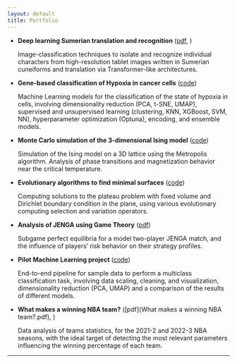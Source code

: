 ```yaml
---
layout: default
title: Portfolio
---
```


* **Deep learning Sumerian translation and recognition** ([pdf](SuBERT.pdf), [<i class="fab fa-github"></i>]([https://github.com/lucamartucci/NBAstat](https://github.com/sstraccialini/AI-project-SuBERT)))

  Image-classification techniques to isolate and recognize individual characters from high-resolution tablet images written in Sumerian cuneiforms and translation via Transformer-like architectures.

* **Gene-based classification of Hypoxia in cancer cells** ([code]())
  
  Machine Learning models for the classification of the state of hypoxia in cells, involving dimensionality reduction (PCA, t-SNE, UMAP), supervised and unsupervised learning (clustering, KNN, XGBoost, SVM, NN), hyperparameter optimization (Optuna), encoding, and ensemble models.

* **Monte Carlo simulation of the 3-dimensional Ising model** ([code]())
  
  Simulation of the Ising model on a 3D lattice using the Metropolis algorithm. Analysis of phase transitions and
magnetization behavior near the critical temperature.

* **Evolutionary algorithms to find minimal surfaces** ([code]())
  
  Computing solutions to the plateau problem with fixed volume and Dirichlet boundary condition in the plane,
using various evolutionary computing selection and variation operators.

* **Analysis of JENGA using Game Theory** ([pdf](Jenga.pdf))
  
  Subgame perfect equilibria for a model two-player JENGA match, and the influence of players’ risk behavior on
their strategy profiles.

* **Pilot Machine Learning project** ([code]())
  
  End-to-end pipeline for sample data to perform a multiclass classification task, involving data scaling, cleaning,
and visualization, dimensionality reduction (PCA, UMAP) and a comparison of the results of different models.

* **What makes a winning NBA team?** ([pdf](What makes a winning NBA team?.pdf), [<i class="fab fa-github"></i>](https://github.com/lucamartucci/NBAstat))
  
  Data analysis of teams statistics, for the 2021-2 and 2022-3 NBA seasons, with the ideal target of detecting the
most relevant parameters influencing the winning percentage of each team.
---
